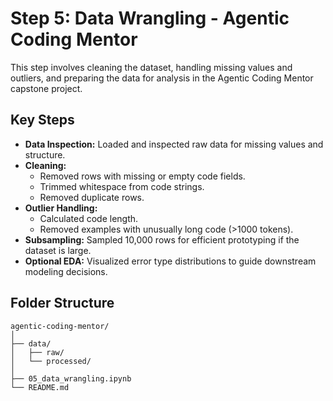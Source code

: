 # Step 5: Data Wrangling - Agentic Coding Mentor

This step involves cleaning the dataset, handling missing values and outliers, and preparing the data for analysis in the Agentic Coding Mentor capstone project.

## Key Steps

- **Data Inspection:** Loaded and inspected raw data for missing values and structure.
- **Cleaning:**
  - Removed rows with missing or empty code fields.
  - Trimmed whitespace from code strings.
  - Removed duplicate rows.
- **Outlier Handling:** 
  - Calculated code length.
  - Removed examples with unusually long code (>1000 tokens).
- **Subsampling:** Sampled 10,000 rows for efficient prototyping if the dataset is large.
- **Optional EDA:** Visualized error type distributions to guide downstream modeling decisions.

## Folder Structure

```
agentic-coding-mentor/
│
├── data/
│   ├── raw/
│   └── processed/
│
├── 05_data_wrangling.ipynb
└── README.md
```
